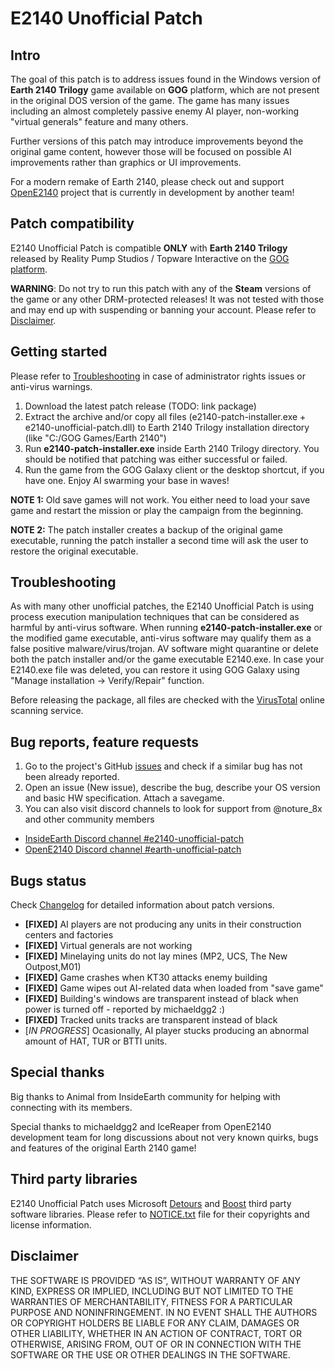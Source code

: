 # E2140 Unofficial Patch

## Intro
The goal of this patch is to address issues found in the Windows version of **Earth 2140 Trilogy** game available on **GOG** platform, which are not present in the original DOS version of the game. The game has many issues including an almost completely passive enemy AI player, non-working "virtual generals" feature and many others. 

Further versions of this patch may introduce improvements beyond the original game content, however those will be focused on possible AI improvements rather than graphics or UI improvements. 

For a modern remake of Earth 2140, please check out and support [OpenE2140](https://github.com/OpenE2140/OpenE2140) project that is currently in development by another team!

## Patch compatibility
E2140 Unofficial Patch is compatible **ONLY** with **Earth 2140 Trilogy** released by Reality Pump Studios / Topware Interactive on the [GOG platform](https://www.gog.com/en/game/earth_2140_trilogy).

**WARNING**: Do not try to run this patch with any of the **Steam** versions of the game or any other DRM-protected releases! It was not tested with those and may end up with suspending or banning your account. Please refer to [Disclaimer](#Disclaimer).

## Getting started

Please refer to [Troubleshooting](##Troubleshooting) in case of administrator rights issues or anti-virus warnings.

1. Download the latest patch release (TODO: link package)
2. Extract the archive and/or copy all files (e2140-patch-installer.exe + e2140-unofficial-patch.dll) to Earth 2140 Trilogy installation directory (like "C:/GOG Games/Earth 2140")
3. Run **e2140-patch-installer.exe** inside Earth 2140 Trilogy directory. You should be notified that patching was either successful or failed. 
5. Run the game from the GOG Galaxy client or the desktop shortcut, if you have one. Enjoy AI swarming your base in waves!

**NOTE 1:** Old save games will not work. You either need to load your save game and restart the mission or play the campaign from the beginning.

**NOTE 2:** The patch installer creates a backup of the original game executable, running the patch installer a second time will ask the user to restore the original executable.

## Troubleshooting
As with many other unofficial patches, the E2140 Unofficial Patch is using process execution manipulation techniques that can be considered as harmful by anti-virus software. When running **e2140-patch-installer.exe** or the modified game executable, anti-virus software may qualify them as a false positive malware/virus/trojan. AV software might quarantine or delete both the patch installer and/or the game executable E2140.exe. In case your E2140.exe file was deleted, you can restore it using GOG Galaxy using "Manage installation -> Verify/Repair" function.

Before releasing the package, all files are checked with the [VirusTotal](https://www.virustotal.com) online scanning service.

## Bug reports, feature requests
1. Go to the project's GitHub [issues](https://github.com/notsure8x/e2140-unofficial-patch/issues) and check if a similar bug has not been already reported.
2. Open an issue (New issue), describe the bug, describe your OS version and basic HW specification. Attach a savegame.
3. You can also visit discord channels to look for support from @noture_8x and other community members
- [InsideEarth Discord channel #e2140-unofficial-patch](https://discord.com/channels/572336961143177216/1179834300414296124)
- [OpenE2140 Discord channel   #earth-unofficial-patch](https://discord.com/channels/1080437044884553799/1155957226100498462) 

## Bugs status

Check [Changelog](./CHANGELOG.md) for detailed information about patch versions.

- **[FIXED]** AI players are not producing any units in their construction centers and factories
- **[FIXED]** Virtual generals are not working
- **[FIXED]** Minelaying units do not lay mines (MP2, UCS, The New Outpost,M01)
- **[FIXED]** Game crashes when KT30 attacks enemy building
- **[FIXED]** Game wipes out AI-related data when loaded from "save game"
- **[FIXED]** Building's windows are transparent instead of black when power is turned off - reported by michaeldgg2 :)
- **[FIXED]** Tracked units tracks are transparent instead of black
- [*IN PROGRESS*] Ocasionally, AI player stucks producing an abnormal amount of HAT, TUR or BTTI units.

## Special thanks
Big thanks to Animal from InsideEarth community for helping with connecting with its members.

Special thanks to michaeldgg2 and IceReaper from OpenE2140 development team for long discussions about not very known quirks, bugs and features of the original Earth 2140 game! 

## Third party libraries

E2140 Unofficial Patch uses Microsoft [Detours](https://www.microsoft.com/en-us/research/project/detours/) and [Boost](https://www.microsoft.com/en-us/research/project/detours/) third party software libraries.
Please refer to [NOTICE.txt](./NOTICE.txt) file for their copyrights and license information.

## Disclaimer

THE SOFTWARE IS PROVIDED “AS IS”, WITHOUT WARRANTY OF ANY KIND, EXPRESS OR IMPLIED, INCLUDING BUT NOT LIMITED TO THE WARRANTIES OF MERCHANTABILITY, FITNESS FOR A PARTICULAR PURPOSE AND NONINFRINGEMENT. IN NO EVENT SHALL THE AUTHORS OR COPYRIGHT HOLDERS BE LIABLE FOR ANY CLAIM, DAMAGES OR OTHER LIABILITY, WHETHER IN AN ACTION OF CONTRACT, TORT OR OTHERWISE, ARISING FROM, OUT OF OR IN CONNECTION WITH THE SOFTWARE OR THE USE OR OTHER DEALINGS IN THE SOFTWARE.
